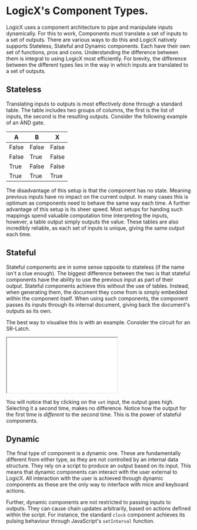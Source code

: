 # LogicX's Component Types.

LogicX uses a component architecture to pipe and manipulate inputs dynamically. For this to work, Components must
translate a set of inputs to a set of outputs. There are various ways to do this and LogicX natively supports Stateless,
Stateful and Dynamic components. Each have their own set of functions, pros and cons. Understanding the difference
between them is integral to using LogicX most efficiently. For brevity, the difference between the different types lies
in the way in which inputs are translated to a set of outputs.

## Stateless

Translating inputs to outputs is most effectively done through a standard table. The table includes two groups of
columns, the first is the list of inputs, the second is the resulting outputs. Consider the following example of an AND
gate.

| A | B | **X** |
|---|---|-------|
| False | False | False |
| False | True | False |
| True | False | False |
| True | True | True |

The disadvantage of this setup is that the component has no state. Meaning previous inputs have no impact on the current
output. In many cases this is optimum as components need to behave the same way each time. A further advantage of this
setup is its sheer speed. Most setups for handing such mappings spend valuable computation time interpreting the inputs,
however, a table output simply outputs the value. These tables are also incredibly reliable, as each set of inputs is
unique, giving the same output each time.

## Stateful

Stateful components are in some sense opposite to stateless (if the name isn't a clue enough). The biggest difference
between the two is that stateful components have the ability to use the previous input as part of their output. Stateful
components achieve this without the use of tables. Instead, when generating them, the document they come from is simply
embedded within the component itself. When using such components, the component passes its inputs through its internal
document, giving back the document's outputs as its own.

The best way to visualise this is with an example. Consider the circuit for an SR-Latch.

<iframe src="/view/793eq8zu1ks0"></iframe>

You will notice that by clicking on the `set` input, the output goes high. Selecting it a second time, makes no
difference. Notice how the output for the first time is *different* to the second time. This is the power of stateful
components.

## Dynamic

The final type of component is a dynamic one. These are fundamentally different from either type, as they are not
controlled by an internal data structure. They rely on a script to produce an output based on its input. This means that
dynamic components can interact with the user external to LogicX. All interaction with the user is achieved through
dynamic components as these are the only way to interface with mice and keyboard actions.

Further, dynamic components are not restricted to passing inputs to outputs. They can cause chain updates arbitrarily,
based on actions defined within the script. For instance, the standard `clock` component achieves its pulsing behaviour
through JavaScript's `setInterval` function.  